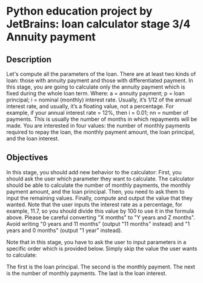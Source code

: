 # Python education project by JetBrains: loan calculator stage 3/4 Annuity payment
## Description
Let's compute all the parameters of the loan. There are at least two kinds of loan: those with annuity payment and those with differentiated payment. In this stage, you are going to calculate only the annuity payment which is fixed during the whole loan term.
Where:
a = annuity payment;
p = loan principal;
i = nominal (monthly) interest rate. Usually, it’s 1/12 of the annual interest rate, and usually, it’s a floating value, not a percentage. For example, if your annual interest rate = 12%, then i = 0.01;
nn = number of payments. This is usually the number of months in which repayments will be made.
You are interested in four values: the number of monthly payments required to repay the loan, the monthly payment amount, the loan principal, and the loan interest.
## Objectives
In this stage, you should add new behavior to the calculator:
First, you should ask the user which parameter they want to calculate. The calculator should be able to calculate the number of monthly payments, the monthly payment amount, and the loan principal.
Then, you need to ask them to input the remaining values.
Finally, compute and output the value that they wanted.
Note that the user inputs the interest rate as a percentage, for example, 11.7, so you should divide this value by 100 to use it in the formula above.
Please be careful converting "X months" to "Y years and Z months". Avoid writing "0 years and 11 months" (output "11 months" instead) and "1 years and 0 months" (output "1 year" instead).

Note that in this stage, you have to ask the user to input parameters in a specific order which is provided below. Simply skip the value the user wants to calculate:

The first is the loan principal.
The second is the monthly payment.
The next is the number of monthly payments.
The last is the loan interest.

